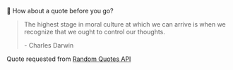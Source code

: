 📣 How about a quote before you go?

> The highest stage in moral culture at which we can arrive is when we recognize that we ought to control our thoughts.
>
> <p>- Charles Darwin</p>

Quote requested from [Random Quotes API](https://github.com/lukePeavey/quotable)
